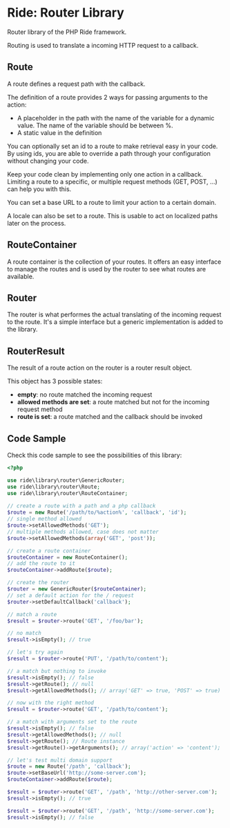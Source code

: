 # Ride: Router Library

Router library of the PHP Ride framework.

Routing is used to translate a incoming HTTP request to a callback.

## Route

A route defines a request path with the callback. 

The definition of a route provides 2 ways for passing arguments to the action:
 
* A placeholder in the path with the name of the variable for a dynamic value. The name of the variable should be between %.
* A static value in the definition 

You can optionally set an id to a route to make retrieval easy in your code. 
By using ids, you are able to override a path through your configuration without changing your code.

Keep your code clean by implementing only one action in a callback. 
Limiting a route to a specific, or multiple request methods (GET, POST, ...) can help you with this.

You can set a base URL to a route to limit your action to a certain domain. 

A locale can also be set to a route. 
This is usable to act on localized paths later on the process.

## RouteContainer

A route container is the collection of your routes. 
It offers an easy interface to manage the routes and is used by the router to see what routes are available.

## Router

The router is what performes the actual translating of the incoming request to the route.
It's a simple interface but a generic implementation is added to the library.

## RouterResult 

The result of a route action on the router is a router result object.

This object has 3 possible states:

* __empty__: no route matched the incoming request
* __allowed methods are set__: a route matched but not for the incoming request method
* __route is set__: a route matched and the callback should be invoked

## Code Sample

Check this code sample to see the possibilities of this library:

```php
<?php

use ride\library\router\GenericRouter;
use ride\library\router\Route;
use ride\library\router\RouteContainer;
   
// create a route with a path and a php callback
$route = new Route('/path/to/%action%', 'callback', 'id');
// single method allowed
$route->setAllowedMethods('GET'); 
// multiple methods allowed, case does not matter
$route->setAllowedMethods(array('GET', 'post'));

// create a route container
$routeContainer = new RouteContainer();
// add the route to it
$routeContainer->addRoute($route);

// create the router
$router = new GenericRouter($routeContainer);
// set a default action for the / request
$router->setDefaultCallback('callback');

// match a route
$result = $router->route('GET', '/foo/bar');

// no match
$result->isEmpty(); // true

// let's try again
$result = $router->route('PUT', '/path/to/content');

// a match but nothing to invoke
$result->isEmpty(); // false
$result->getRoute(); // null
$result->getAllowedMethods(); // array('GET' => true, 'POST' => true)

// now with the right method
$result = $router->route('GET', '/path/to/content');

// a match with arguments set to the route
$result->isEmpty(); // false
$result->getAllowedMethods(); // null
$result->getRoute(); // Route instance
$result->getRoute()->getArguments(); // array('action' => 'content');

// let's test multi domain support
$route = new Route('/path', 'callback');
$route->setBaseUrl('http://some-server.com');    
$routeContainer->addRoute($route);

$result = $router->route('GET', '/path', 'http://other-server.com');
$result->isEmpty(); // true

$result = $router->route('GET', '/path', 'http://some-server.com');
$result->isEmpty(); // false
```
